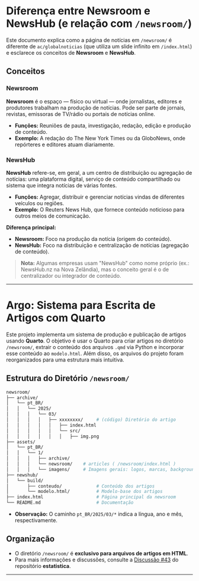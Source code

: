 # Diferença entre Newsroom e NewsHub (e relação com `/newsroom/`)

Este documento explica como a página de notícias em `/newsroom/` é diferente de `ac/globalnoticias` (que utiliza um slide infinito em `/index.html`) e esclarece os conceitos de **Newsroom** e **NewsHub**.

## Conceitos

### Newsroom
**Newsroom** é o espaço — físico ou virtual — onde jornalistas, editores e produtores trabalham na produção de notícias. Pode ser parte de jornais, revistas, emissoras de TV/rádio ou portais de notícias online.

- **Funções:** Reuniões de pauta, investigação, redação, edição e produção de conteúdo.
- **Exemplo:** A redação do The New York Times ou da GloboNews, onde repórteres e editores atuam diariamente.

### NewsHub
**NewsHub** refere-se, em geral, a um centro de distribuição ou agregação de notícias: uma plataforma digital, serviço de conteúdo compartilhado ou sistema que integra notícias de várias fontes.

- **Funções:** Agregar, distribuir e gerenciar notícias vindas de diferentes veículos ou regiões.
- **Exemplo:** O Reuters News Hub, que fornece conteúdo noticioso para outros meios de comunicação.

**Diferença principal:**

- **Newsroom:** Foco na produção da notícia (origem do conteúdo).
- **NewsHub:** Foco na distribuição e centralização de notícias (agregação de conteúdo).

> **Nota:** Algumas empresas usam "NewsHub" como nome próprio (ex.: NewsHub.nz na Nova Zelândia), mas o conceito geral é o de centralizador ou integrador de conteúdo.

---

# Argo: Sistema para Escrita de Artigos com Quarto

Este projeto implementa um sistema de produção e publicação de artigos usando **Quarto**. O objetivo é usar o Quarto para criar artigos no diretório `/newsroom/`, extrair o conteúdo dos arquivos `.qmd` via Python e incorporar esse conteúdo ao `modelo.html`. Além disso, os arquivos do projeto foram reorganizados para uma estrutura mais intuitiva.

## Estrutura do Diretório `/newsroom/`

```bash
newsroom/
├── archive/
│   └── pt_BR/
│   │   └── 2025/
│   │   │   └── 03/
│   │   │   │   ├── xxxxxxxx/     # (código) Diretório do artigo
│   │   │   │   │   ├── index.html
│   │   │   │   │   └── src/
│   │   │   │   │   │   ├── img.png
├── assets/
│   └── pt_BR/
│   │   └── 1/
│   │   │   ├── archive/
│   │   │   └── newsroom/    # articles ( /newsroom/index.html )
│   │   │   └── imagens/     # Imagens gerais: logos, marcas, backgrounds etc.
├── newshub/
│   └── build/
│       ├── conteudo/             # Conteúdo dos artigos
│       └── modelo.html/          # Modelo-base dos artigos
├── index.html                    # Página principal da newsroom
└── README.md                     # Documentação
```

- **Observação:** O caminho `pt_BR/2025/03/*` indica a língua, ano e mês, respectivamente.

## Organização

- O diretório `/newsroom/` é **exclusivo para arquivos de artigos em HTML**.
- Para mais informações e discussões, consulte a [Discussão #43](https://github.com/cesargabrielphd/estatistica/discussions/43) do repositório **estatistica**.

---